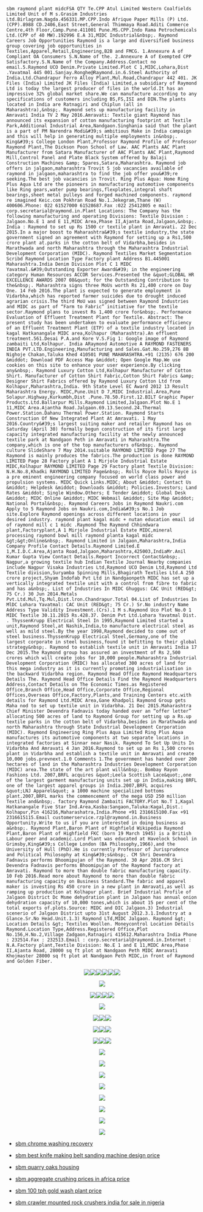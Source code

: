 
```
sbm raymond plant midcFSA QTY Te.CPP Atul Limited Western Coalfields Limited Unit of M s.Grasim Industries Ltd.Birlagram.Nagda.456331.MP.CPP.Indo Afrique Paper Mills (P) Ltd.(CPP).8988 CD.2406,East Street,General Thimmaya Road.Aditi Commerce Centre,4th Floor,Camp.Pune.411001 Pune.MS.CPP.Indo Rama Petrochemicals Ltd.(CPP of 40 MW).192996 E.A 31,MIDC Industrial&nbsp;. Raymond Careers Job Opportunities Raymond is a large and diversified business group covering job opportunities in Textiles,Apparel,Retail,Engineering,B2B and FMCG. 1.Annexure A of Compliant OA Consumers S.N.Name of the. 2.Annexure A of Exempted CPP Satisfactory.S.N.Name of the Company.Address.Contact no email.5.Raymond UCO Denim.Private Limited.Plot C 1,MIDC,Lohara,Dist .Yavatmal 445 001.Sanjay.Ronghe@Raymond.in.6.Steel Authority of India.Ltd.Chandrapur Ferro Alloy Plant,Mul.Road,Chandrapur 442 401. JK Files (India) Limited JK Files (India) Limited,a subsidiary of Raymond Ltd is today the largest producer of files in the world.It has an impressive 32% global market share.We can manufacture according to any specifications of customers including BS,FS,ISI and DIN.The plants located in India are Ratnagiri and Chiplun (all in Maharashtra),&nbsp;. Raymond sets up manufacturing facility in Amravati India TV 2 May 2016.Amravati: Textile giant Raymond has announced its expansion of cotton manufacturing footprint at Textile Park,Additional Industrial Area,Nandgaon.Singhania said that the plant is a part of PM Narendra Modi&#39;s ambitious Make in India campaign and this will help in generating multiple employments in&nbsp;. King&#39;s College London Plant,Professor Raymond Profile of Professor Raymond Plant,The Dickson Poon School of Law. AAC Plants AAC Plant Manufacturer from Satara Manufacturer of AAC Plants AAC Plant,Raymond Mill,Control Panel and Plate Black System offered by Balaji Construction Machines &amp; Spares,Satara,Maharashtra. Raymond job offers in jalgaon,maharashtra Trovit 5 job vacancies available of raymond in jalgaon,maharashtra to find the job offer you&#39;re seeking.The best job vacancies in Trovit. Ring Plus Aqua: Home Ring Plus Aqua Ltd are the pioneers in manufacturing automotive components like Ring gears,water pump bearings,flexplates,integral shaft bearings,sheet metal pulleys and forged machined components. raymond re imagined Keic.com Pokhran Road No.1.Jekegram,Thane (W) 400606.Phone: 022 61527000 61528687.Fax :022 25412805 e mail: corp.secretarial@raymond.in.Plant Locations: The Company has the following manufacturing and operating Divisions: Textile Division : Jalgaon.No.E 1 and E 11,MIDC Area,Phase II,Ajanta Road,Jalgaon,&nbsp;. India : Raymond to set up Rs 1500 cr textile plant in Amravati. 22 Dec 2015.In a major boost to Maharashtra&#39;s textile industry,the state government signed an agreement with Raymond for setting up a Rs1,500 crore plant at.parks in the cotton belt of Vidarbha,besides in Marathwada and north Maharashtra through the Maharashtra Industrial Development Corporation (MIDC). Raymond Textiles Market Segmentation Scribd Raymond Location Type Factory plant Address B1.445001 Maharashtra.India Denim Division Plot C 1 MIDC Yavatmal.&#39;Outstanding Exporter Award&#39; in the engineering category Human Resources ACCOR Services.Presented the &quot;GLOBAL HR EXCELLENCE AWARDS 2007 08&quot; for the Outstanding Contribution to the&nbsp;. Maharashtra signs three MoUs worth Rs 21,400 crore on Day One. 14 Feb 2016.The plant is expected to generate employment in Vidarbha,which has reported farmer suicides due to drought induced agrarian crisis.The third MoU was signed between Raymond Industries and MIDC as part of “Farm to Fabric” initiative for the textile sector.Raymond plans to invest Rs 1,400 crore for&nbsp;. Performance Evaluation of Effluent Treatment Plant for Textile. Abstract: The present study has been undertaken to evaluate performance efficiency of an Effluent Treatment Plant (ETP) of a textile industry located in kagal Hatkanangale MIDC area,Kolhapur (Maharashtra).An effluent treatment.561.Desai P.A.and Kore V.S.Fig 1: Google image of Raymond zambaiti Ltd,Kolhapur. India ARaymond Automotive A RAYMOND FASTENERS INDIA PVT.LTD.Engineering,Manufacturing and Sales.Gat.No.259,276 8B Nighoje Chakan,Taluka Khed 410501 PUNE MAHARASHTRA.+91 (2135) 676 200 &middot; Download PDF Access Map &middot; Open Google Map.We use cookies on this site to enhance your user experience.By clicking any&nbsp;. Raymond Luxury Cotton Ltd,Kolhapur Manufacturer of Cotton Shirt. Manufacturer of Cotton Shirt Fabric,Cotton Shirt Fabrics &amp; Designer Shirt Fabrics offered by Raymond Luxury Cotton Ltd from Kolhapur,Maharashtra,India. 9th State Level EC Award 2012 13 Result Maharashtra Energy. MIDC,Pune.Unit D 7,MIDC Industrial.Area,Pune Solapur.Highway,Kurkumbh,Dist .Pune.78.50.First.12.BILT Graphic Paper Products.Ltd.Ballarpur Mills.Raymond Limited,Jalgaon.Plot No.E 1 11,MIDC Area.Ajantha Road.Jalgaon.69.13.Second.24.Thermal Power.Station.Dahanu Thermal Power.Station. Raymond Starts Construction Of New Integrated Plant At Amravati. 1 May 2016.Country&#39;s largest suiting maker and retailer Raymond has on Saturday (April 30) formally begun construction of its first large capacity integrated manufacturing facility at the newly announced textile park at Nandgaon Peth in Amravati in Maharashtra.The company,which is one of the top manufacturers of&nbsp;. Raymond culture SlideShare 7 May 2014.suitable RAYMOND LIMITED Page 27 The Raymond is mainly produces the fabrics.The production is done RAYMOND LIMITED Page 28 Factory plant A 1 Mirjole Industrial Estate MIDC,Kolhapur RAYMOND LIMITED Page 29 Factory plant Textile Division: N.H.No.8,Khadki RAYMOND LIMITED Page&nbsp;. Rolls Royce Rolls Royce is a pre eminent engineering company focused on world class power and propulsion systems. MIDC Quick Links.MIDC; About &middot; Contact Us &middot; Helpdesk &middot; Downloads &middot; Policies.Investors; Land Rates &middot; Single Window.Others; E Tender &middot; Global Desk &middot; MIDC Online &middot; MIDC Webmail &middot; Site Map &middot; National Portal&nbsp;. Raymond Careers Jobs in Raymond Naukri.com Apply to 5 Raymond Jobs on Naukri.com,India&#39;s No.1 Job site.Explore Raymond openings across different locations in your desired industry. raymond plant kagal midc + nutan education email id of raymond mill c 1 midc .Raymond The Raymond Chhindwara plant,Factoryplant,A 1 Mirjole Industrial Estate MIDC,mineral processing raymond bowl mill raymond planta kagal midc &gt;&gt;Online&nbsp;. Raymond Limited in Jalgaon,Maharashtra,India Company Profile Contact Details.Raymond Limited.E 1,M.I.D.C.Area,Ajanta Road,Jalgaon,Maharashtra,425003,IndiaMr.Anil Kumar Gupta View Contact Details.Report Incorrect Contact&nbsp;. Nagpur,a growing textile hub Indian Textile Journal Nearby companies include Nagpur Visaka Industries Ltd,Raymond UCO Denim Ltd,Raymond Ltd Textile division,Suryamba Spinning Mills,Bhagirath Textiles Ltd.A 250 crore project,Shyam Indofab Pvt Ltd in Nandgaonpeth MIDC has set up a vertically integrated textile unit with a control from fibre to fabric and has a&nbsp;. List of Industries In MIDC Ghuggus: CAC Unit (RED&gt; 75 Cr.) 30 Jun 2014.Metals Pvt.Ltd.Mul,Tq.Mul,Dist.lron.Chandrapur.Total 04.List of Industries In MlDC Lohara Yavatmal: CAC Unit (RED&gt; 75 Cr.) Sr.No industry Name Address Type Validity Investment.(Crs).1 M s.Raymond Uco Plot No.0 1 MIDC Textile 30.11.2015 Rs.428.37. Denim Pvt Ltd.Lohara Yavatmal Dist. . ThyssenKrupp Electrical Steel In 1995,Raymond Limited started a unit,Raymond Steel,at Nashik,India,to manufacture electrical steel as well as mild steel.By the year 1998,Raymond decided to come out of steel business.ThyssenKrupp Electrical Steel,Germany,one of the largest corporate in steel business,found it befitting to their global strategy&nbsp;. Raymond to establish textile unit in Amravati India 17 Dec 2015.The Raymond group has assured an investment of Rs 2,500 crores which will create jobs for 10,000 people.Maharashtra Industrial Development Corporation (MIDC) has allocated 300 acres of land for this mega industry as it is currently promoting industrialisation in the backward Vidarbha region. Raymond Head Office Raymond Headquarters Details The. Raymond Head Office Details Find the Raymond Headquarters Address,Contact Details on The Economic Times.as Registered Office,Branch Office,Head Office,Corporate Office,Regional Offices,Overseas Office,Factory,Plants,and Training Centers etc.with details for Raymond Ltd.MIDC Area,Gane Khadpoli Raymond Group gets Maha nod to set up textile unit in Vidarbha. 21 Dec 2015.Maharashtra Chief Minister Devendra Fadnavis today handed over an “offer letter” allocating 500 acres of land to Raymond Group for setting up a Rs.up textile parks in the cotton belt of Vidarbha,besides in Marathwada and north Maharashtra through State Industrial Development Corporation (MIDC). Raymond Engineering Ring Plus Aqua Limited Ring Plus Aqua manufactures its automotive components at two separate locations in integrated factories at Sinnar near Nasik. Raymond To Set Up Units In Vidarbha And Amravati 4 Jan 2016.Raymond to set up an Rs 1,500 crores plant in Vidarbha and establish a textile unit in Amravati and create 10,000 jobs.prevnext.1.0 Comments 1.The government has handed over 200 hectares of land in the Maharashtra Industries Development Corporation (MIDC) area.The state of the art plant will&nbsp;. Bombay Rayon Fashions Ltd. 2007,BRFL acquires &quot;Leela Scottish Lace&quot;,one of the largest garment manufacturing units set up in India,making BRFL one of the largest apparel groups in India.2007,BRFL acquires &quot;LNJ Apparel&quot; a 1000 machine specialized bottoms plant.2007,BRFL marks the commencement of the mega USD 250 million Textile and&nbsp;. factory Raymond Zambaiti FACTORY.Plot No.T 1,Kagal Hatkanangale Five Star Ind.Area,Kasba:Sangaon,Taluka:Kagal,Dist.: Kolhapur,Pin 416216,Maharashatra,India.Phone +91 2316615100.Fax +91 2316615115.Email customerservice.rzpl@raymond.in.Business Opportunity.Write to us if you are interested in doing business as a&nbsp;. Raymond Plant,Baron Plant of Highfield Wikipedia Raymond Plant,Baron Plant of Highfield FKC (born 19 March 1945) is a British Labour peer and academic.Lord Plant was educated at Havelock School in Grimsby,King&#39;s College London (BA Philosophy,1966),and the University of Hull (PhD).He is currently Professor of Jurisprudence and Political Philosophy at King&#39;s&nbsp;. CM Shri Devendra Fadnavis performs Bhoomipujan of the Raymond. 30 Apr 2016.CM Shri Devendra Fadnavis performs Bhoomipujan of the Raymond factory at Amravati. Raymond to more than double fabric manufacturing capacity. 10 Feb 2016.Read more about Raymond to more than double fabric manufacturing capacity on Business Standard.The fabric and apparel maker is investing Rs 450 crore in a new plant in Amravati,as well as ramping up production at Kolhapur plant. Brief Industrial Profile of Jalgaon District Dc Msme dehydration plant in Jalgaon has annual onion dehydration capacity of 10,000 tones,which is about 15 per cent of the total exports of.plots.Source: MIDC and DIC Jalgaon.3) Industrial scenerio of Jalgaon District upto 31st August 2012.3.1.Industry at a Glance.Sr.No Head.Unit.1.3) Raymond LTd,MIDC Jalgaon. Raymond &gt; Location Details &gt; Textiles Woollen. Moneycontrol Location Details Raymond.Location Type,Address.Registered Office,Plot No.156,H.No.2,Village Zadgaon,Ratnagiri 415612.Maharashtra India Phone : 232514.Fax : 232513.Email : corp.secretarial@raymond.in.Internet : N.A.Factory plant,Textile Division: No.E 1 and E 11,MIDC Area,Phase II,Ajanta Road, 28000 sq ft plot at Nandgaon Peth MIDC Amravati Khojmaster 28000 sq ft plot at Nandgaon Peth MIDC,in front of Raymond and Golden Fiber. 
```

<div align="center">
  
<a rel="nofollow" href="https://m.shibang-china.com?f=github&k=sbm+raymond+plant+midc"><img src="https://static.shibang-china.com/en/l.png"></a><img src="https://static.shibang-china.com/en/hw.png"><a rel="nofollow" href="https://m.shibang-china.com/product/?f=github&k=sbm+raymond+plant+midc"><img src="https://static.shibang-china.com/en/p.png"></a><a rel="nofollow" href="https://m.shibang-china.com/cases/?f=github&k=sbm+raymond+plant+midc"><img src="https://static.shibang-china.com/en/c.png"></a><a rel="nofollow" href="https://m.shibang-china.com/news/?f=github&k=sbm+raymond+plant+midc"><img src="https://static.shibang-china.com/en/n.png"></a><a rel="nofollow" href="https://m.shibang-china.com?f=github&k=sbm+raymond+plant+midc"><img src="https://static.shibang-china.com/en/m.png"></a>

<a rel="nofollow" href="https://m.shibang-china.com/product/?f=github&k=sbm+raymond+plant+midc"><img src="https://static.shibang-china.com/en/b.jpg"></a>
  
<a rel="nofollow" href="https://m.shibang-china.com/solution-aggregate.html?f=github&k=sbm+raymond+plant+midc"><img src="https://static.shibang-china.com/en/a.jpg"></a><a rel="nofollow" href="https://m.shibang-china.com/solution-mine.html?f=github&k=sbm+raymond+plant+midc"><img src="https://static.shibang-china.com/en/m.jpg"></a><a rel="nofollow" href="https://m.shibang-china.com/solution-mill.html?f=github&k=sbm+raymond+plant+midc"><img src="https://static.shibang-china.com/en/g.jpg"></a><a rel="nofollow" href="https://m.shibang-china.com/solution-epc.html?f=github&k=sbm+raymond+plant+midc"><img src="https://static.shibang-china.com/en/e.jpg"></a>

<a rel="nofollow" href="https://m.shibang-china.com/product/?f=github&k=sbm+raymond+plant+midc"><img src="https://static.shibang-china.com/en/a-p.png"></a>

<a rel="nofollow" href="https://m.shibang-china.com/product/crusher/c6x.html?f=github&k=sbm+raymond+plant+midc"><img src="https://static.shibang-china.com/en/j.jpg"></a><a rel="nofollow" href="https://m.shibang-china.com/product/crusher/ci5x.html?f=github&k=sbm+raymond+plant+midc"><img src="https://static.shibang-china.com/en/i.jpg"></a><a rel="nofollow" href="https://m.shibang-china.com/product/crusher/hst.html?f=github&k=sbm+raymond+plant+midc"><img src="https://static.shibang-china.com/en/c.jpg"></a>

<a rel="nofollow" href="https://m.shibang-china.com/product/mill/mtw.html?f=github&k=sbm+raymond+plant+midc"><img src="https://static.shibang-china.com/en/mtw.jpg"></a><a rel="nofollow" href="https://m.shibang-china.com/product/mill/scm.html?f=github&k=sbm+raymond+plant+midc"><img src="https://static.shibang-china.com/en/scm.jpg"></a><a rel="nofollow" href="https://m.shibang-china.com/product/mill/lm.html?f=github&k=sbm+raymond+plant+midc"><img src="https://static.shibang-china.com/en/lm.jpg"></a>

<a rel="nofollow" href="https://m.shibang-china.com/product/sand/vsi6x.html?f=github&k=sbm+raymond+plant+midc"><img src="https://static.shibang-china.com/en/6x.jpg"></a><a rel="nofollow" href="https://m.shibang-china.com/product/sand/vu.html?f=github&k=sbm+raymond+plant+midc"><img src="https://static.shibang-china.com/en/vu.jpg"></a><a rel="nofollow" href="https://m.shibang-china.com/product/mobile/klun.html?f=github&k=sbm+raymond+plant+midc"><img src="https://static.shibang-china.com/en/k.jpg"></a>

<a rel="nofollow" href="https://m.shibang-china.com/cases/?f=github&k=sbm+raymond+plant+midc"><img src="https://static.shibang-china.com/en/case.png"></a>

<a rel="nofollow" href="https://m.shibang-china.com/cases/aggregate/202.html?f=github&k=sbm+raymond+plant+midc"><img src="https://static.shibang-china.com/en/c-1.jpg"></a>

<a rel="nofollow" href="https://m.shibang-china.com/cases/aggregate/203.html?f=github&k=sbm+raymond+plant+midc"><img src="https://static.shibang-china.com/en/c-2.jpg"></a>

<a rel="nofollow" href="https://m.shibang-china.com/cases/mill/123.html?f=github&k=sbm+raymond+plant+midc"><img src="https://static.shibang-china.com/en/c-3.jpg"></a>

<a rel="nofollow" href="https://m.shibang-china.com/contact_us.html?f=github&k=sbm+raymond+plant+midc"><img src="https://static.shibang-china.com/en/contact.png"></a>

<a rel="nofollow" href="https://swt.shibang-china.com/?f=github&k=sbm+raymond+plant+midc"><img src="https://static.shibang-china.com/en/chat.png"></a>

<a rel="nofollow" href="https://whatsapp.shibangsoft.com/WhatsApp.php?f=github&k=sbm+raymond+plant+midc"><img src="https://static.shibang-china.com/en/whatsapp.png"></a>

<a rel="nofollow" href="https://m.shibang-china.com/?f=github&k=sbm+raymond+plant+midc"><img src="https://static.shibang-china.com/en/website.png"></a>

</div>


* [sbm chrome washing recovery](sbm%20chrome%20washing%20recovery.md)

* [sbm best knife making belt sanding machine design price](sbm%20best%20knife%20making%20belt%20sanding%20machine%20design%20price.md)

* [sbm quarry oaks housing](sbm%20quarry%20oaks%20housing.md)

* [sbm aggregate crushing prices in africa price](sbm%20aggregate%20crushing%20prices%20in%20africa%20price.md)

* [sbm 100 tph gold wash plant price](sbm%20100%20tph%20gold%20wash%20plant%20price.md)

* [sbm crawler mounted rock crushers india for sale in nigeria](sbm%20crawler%20mounted%20rock%20crushers%20india%20for%20sale%20in%20nigeria.md)